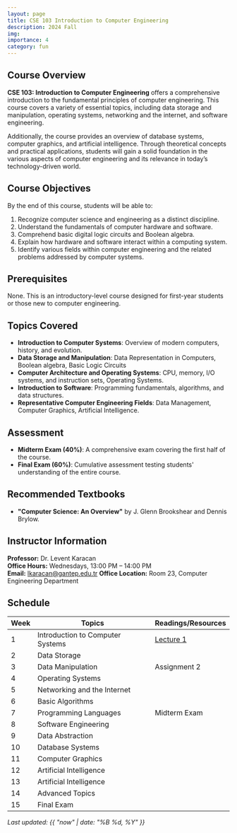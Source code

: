 ```yaml
---
layout: page
title: CSE 103 Introduction to Computer Engineering
description: 2024 Fall
img:
importance: 4
category: fun
---
```


## Course Overview

**CSE 103: Introduction to Computer Engineering** offers a comprehensive introduction to the fundamental principles of computer engineering. This course covers a variety of essential topics, including data storage and manipulation, operating systems, networking and the internet, and software engineering.

Additionally, the course provides an overview of database systems, computer graphics, and artificial intelligence. Through theoretical concepts and practical applications, students will gain a solid foundation in the various aspects of computer engineering and its relevance in today’s technology-driven world.

## Course Objectives

By the end of this course, students will be able to:

1. Recognize computer science and engineering as a distinct discipline.
2. Understand the fundamentals of computer hardware and software.
3. Comprehend basic digital logic circuits and Boolean algebra.
4. Explain how hardware and software interact within a computing system.
5. Identify various fields within computer engineering and the related problems addressed by computer systems.

## Prerequisites

None. This is an introductory-level course designed for first-year students or those new to computer engineering.

## Topics Covered

- **Introduction to Computer Systems**: Overview of modern computers, history, and evolution.
- **Data Storage and Manipulation**: Data Representation in Computers, Boolean algebra, Basic Logic Circuits
- **Computer Architecture and Operating Systems**: CPU, memory, I/O systems, and instruction sets, Operating Systems.
- **Introduction to Software**: Programming fundamentals, algorithms, and data structures.
- **Representative Computer Engineering Fields**: Data Management, Computer Graphics, Artificial Intelligence.

## Assessment

- **Midterm Exam (40%)**: A comprehensive exam covering the first half of the course.
- **Final Exam (60%)**: Cumulative assessment testing students' understanding of the entire course.

## Recommended Textbooks

- **"Computer Science: An Overview"** by J. Glenn Brookshear and Dennis Brylow.


## Instructor Information

**Professor:** Dr. Levent Karacan  
**Office Hours:** Wednesdays, 13:00 PM – 14:00 PM  
**Email:** lkaracan@gantep.edu.tr
**Office Location:** Room 23, Computer Engineering Department

## Schedule

| Week  | Topics                                 |Readings/Resources          |
|-------|----------------------------------------|----------------------------|
| 1     | Introduction to Computer Systems       | [Lecture 1](#)              |
| 2     | Data Storage                   |                      |
| 3     | Data Manipulation  | Assignment 2               |
| 4     | Operating Systems                 |              |
| 5     | Networking and the Internet                  |               |
| 6     | Basic Algorithms                  |                     |
| 7     | Programming Languages          | Midterm Exam                 |
| 8     | Software Engineering         |                 |
| 9     | Data Abstraction          |                 |
| 10     | Database Systems         |                |
| 11     | Computer Graphics          |                 |
| 12     | Artificial Intelligence           |                 |
| 13     | Artificial Intelligence          |                  |
| 14     | Advanced Topics         |                 |
| 15     | Final Exam         |                 |




_Last updated: {{ "now" | date: "%B %d, %Y" }}_